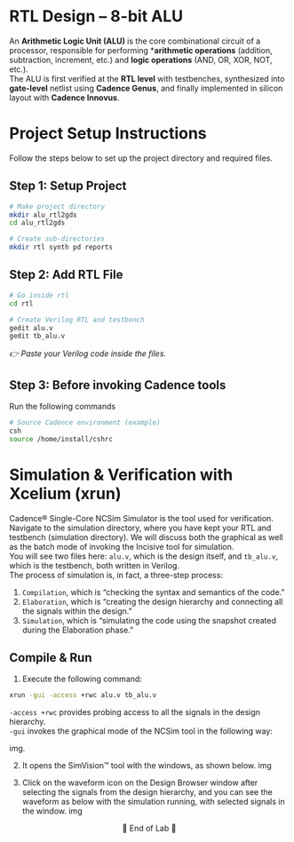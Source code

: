 # RTL Design – 8-bit ALU
An **Arithmetic Logic Unit (ALU)** is the core combinational circuit of a processor, responsible for performing ***arithmetic operations** (addition, subtraction, increment, etc.) and **logic operations** (AND, OR, XOR, NOT, etc.).\
The ALU is first verified at the **RTL level** with testbenches, synthesized into **gate-level** netlist using **Cadence Genus**, and finally implemented in silicon layout with **Cadence Innovus**.
# Project Setup Instructions
Follow the steps below to set up the project directory and required files.
## Step 1: Setup Project
```bash
# Make project directory
mkdir alu_rtl2gds
cd alu_rtl2gds

# Create sub-directories
mkdir rtl synth pd reports
```
## Step 2: Add RTL File
```bash
# Go inside rtl
cd rtl

# Create Verilog RTL and testbench
gedit alu.v 
gedit tb_alu.v 
```
*👉 Paste your Verilog code inside the files.*

## Step 3: Before invoking Cadence tools
Run the following commands
```bash
# Source Cadence environment (example)
csh
source /home/install/cshrc
```
# Simulation & Verification with Xcelium (xrun)
Cadence® Single-Core NCSim Simulator is the tool used for verification. Navigate to the simulation directory, where you have kept your RTL and testbench (simulation directory). We will discuss both the graphical as well as the batch mode of invoking the Incisive tool for simulation.\
You will see two files here: `alu.v`, which is the design itself, and `tb_alu.v`, which is the testbench, both written in Verilog.\
The process of simulation is, in fact, a three-step process:
1. `Compilation`, which is “checking the syntax and semantics of the code."
2. `Elaboration`, which is “creating the design hierarchy and connecting all the signals within the design.”
3. `Simulation`, which is “simulating the code using the snapshot created during the Elaboration phase.”
   
## Compile & Run
1. Execute the following command:
```bash
xrun -gui -access +rwc alu.v tb_alu.v
```
`-access +rwc` provides probing access to all the signals in the design hierarchy.\
`-gui` invokes the graphical mode of the NCSim tool in the following way:

img.

2. It opens the SimVision™ tool with the windows, as shown below.
   img

3. Click on the waveform icon on the Design Browser window after selecting the signals from the design hierarchy, and you can see the waveform as below with the simulation running, with selected signals in the window.
   img

<p align="center">
  🔹 End of Lab 🔹
</p>


